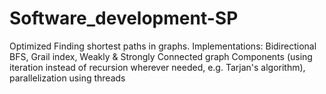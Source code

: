 # Software_development-SP
Optimized Finding shortest paths in graphs.
Implementations: Bidirectional BFS, Grail index, Weakly & Strongly Connected graph Components (using iteration instead of recursion wherever needed, e.g. Tarjan's algorithm), parallelization using threads
